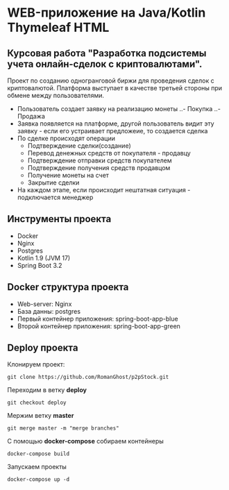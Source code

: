 # WEB-приложение на Java/Kotlin Thymeleaf HTML
## Курсовая работа "Разработка подсистемы учета онлайн-сделок с криптовалютами".
Проект по созданию одногранговой биржи для проведения сделок с криптовалютой. Платформа выступает в качестве третьей стороны при обмене между пользователями.
- Пользователь создает заявку на реализацию монеты
..- Покупка
..- Продажа
- Заявка появляется на платформе, другой пользователь видит эту заявку - если его устраивает предложеие, то создается сделка
- По сделке происходят операции
  * Подтверждение сделки(создание)
  * Перевод денежных средств от покупателя - продавцу
  * Подтверждение отправки средств покупателем
  * Подтверждение получения средств продавцом
  * Получение монеты на счет
  * Закрытие сделки
- На каждом этапе, если происходит нештатная ситуация - подключается менеджер

## Инструменты проекта
- Docker
- Nginx
- Postgres
- Kotlin 1.9 (JVM 17)
- Spring Boot 3.2

## Docker структура проекта
- Web-server: Nginx
- База данны: postgres
- Первый контейнер приложения: spring-boot-app-blue
- Второй контейнер приложения: spring-boot-app-green

## Deploy проекта
Клонируем проект:
```shell
git clone https://github.com/RomanGhost/p2pStock.git
```
Переходим в ветку **deploy**
```shell
git checkout deploy
```
Мержим ветку **master**
```shell
git merge master -m "merge branches"
```
С помощью **docker-compose** собираем контейнеры
```shell
docker-compose build
```
Запускаем проекты
```shell
docker-compose up -d
```

